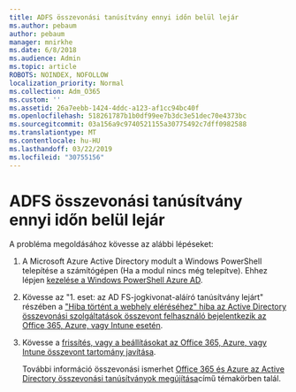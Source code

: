 ```yaml
---
title: ADFS összevonási tanúsítvány ennyi időn belül lejár
ms.author: pebaum
author: pebaum
manager: mnirkhe
ms.date: 6/8/2018
ms.audience: Admin
ms.topic: article
ROBOTS: NOINDEX, NOFOLLOW
localization_priority: Normal
ms.collection: Adm_O365
ms.custom: ''
ms.assetid: 26a7eebb-1424-4ddc-a123-af1cc94bc40f
ms.openlocfilehash: 518261787b1b0df99ee7b3dc3e51dec70e4373bc
ms.sourcegitcommit: 03a156a9c9740521155a30775492c7dff0982588
ms.translationtype: MT
ms.contentlocale: hu-HU
ms.lasthandoff: 03/22/2019
ms.locfileid: "30755156"
---
```

# <a name="adfs-federation-certificate-expiring"></a>ADFS összevonási tanúsítvány ennyi időn belül lejár

A probléma megoldásához kövesse az alábbi lépéseket:
  
1. A Microsoft Azure Active Directory modult a Windows PowerShell telepítése a számítógépen (Ha a modul nincs még telepítve). Ehhez lépjen [kezelése a Windows PowerShell Azure AD](https://aka.ms/aadposh).
    
2. Kövesse az "1. eset: az AD FS-jogkivonat-aláíró tanúsítvány lejárt" részében a ["Hiba történt a webhely eléréséhez" hiba az Active Directory összevonási szolgáltatások összevont felhasználó bejelentkezik az Office 365, Azure, vagy Intune esetén](https://support.microsoft.com/help/2713898/there-was-a-problem-accessing-the-site-error-from-ad-fs-when-a-federat).
    
3. Kövesse a [frissítés, vagy a beállításokat az Office 365, Azure, vagy Intune összevont tartomány javítása](https://support.microsoft.com/help/2647048/how-to-update-or-repair-the-settings-of-a-federated-domain-in-office-3).
    
    További információ összevonási ismerhet [Office 365 és Azure az Active Directory összevonási tanúsítványok megújítása](https://docs.microsoft.com/azure/active-directory/connect/active-directory-aadconnect-o365-certs)című témakörben talál.
    

